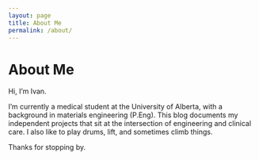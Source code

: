 ```yaml
---
layout: page
title: About Me
permalink: /about/
---
```


# About Me

Hi, I’m Ivan.

I’m currently a medical student at the University of Alberta, with a background in materials engineering (P.Eng).
This blog documents my independent projects that sit at the intersection of engineering and clinical care. I also like to play drums, lift, and sometimes climb things.

Thanks for stopping by.
